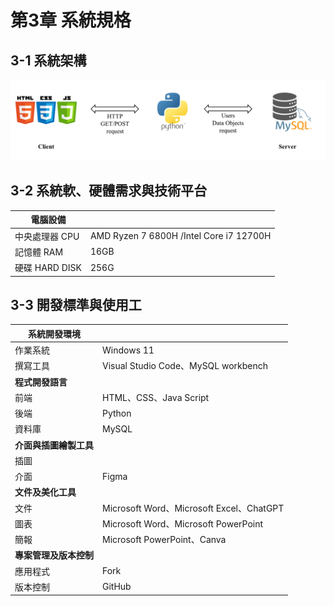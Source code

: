 # 第3章   系統規格
## 3-1   系統架構
![image](
https://github.com/yongjie0328/113411-docs/blob/cc703dc6333cdfc22743b8a99793e0bb31e35f77/image/%E7%B3%BB%E7%B5%B1%E6%9E%B6%E6%A7%8B%E5%9C%96.png)
## 3-2   系統軟、硬體需求與技術平台
|**電腦設備**||
|-----|--------|
| 中央處理器 CPU	|AMD Ryzen 7 6800H /Intel Core i7 12700H |
|記憶體 RAM| 	16GB|
|硬碟 HARD DISK |	256G|

## 3-3   開發標準與使用工
|**系統開發環境**||
|----------|----------|
|作業系統|	Windows 11 |
|撰寫工具|	Visual Studio Code、MySQL workbench|
|**程式開發語言**|  |
|前端	|HTML、CSS、Java Script|
|後端	|Python|
|資料庫	|MySQL|
|**介面與插圖繪製工具**||
|插圖|         |	
|介面	|Figma|
|**文件及美化工具**||
|文件	|Microsoft Word、Microsoft Excel、ChatGPT|
|圖表	|Microsoft Word、Microsoft PowerPoint|
|簡報	|Microsoft PowerPoint、Canva|
|**專案管理及版本控制**||
|應用程式	|Fork|
|版本控制	|GitHub|

